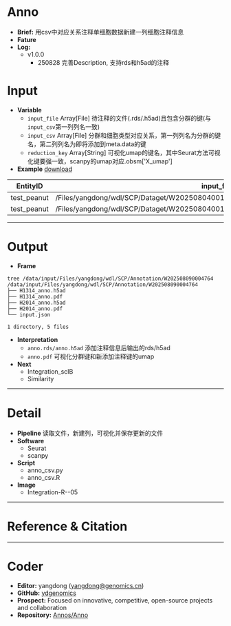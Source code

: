 # Anno
- **Brief:** 用csv中对应关系注释单细胞数据新建一列细胞注释信息
- **Fature** 
- **Log:** 
  - v1.0.0
    - 250828 完善Description, 支持rds和h5ad的注释


# Input
- **Variable**
  - `input_file` Array[File] 待注释的文件(.rds/.h5ad)且包含分群的键(与`input_csv`第一列列名一致)
  - `input_csv` Array[File] 分群和细胞类型对应关系，第一列列名为分群的键名，第二列列名为即将添加到meta.data的键
  - `reduction_key` Array[String] 可视化umap的键名，其中Seurat方法可视化键要强一致，scanpy的umap对应.obsm['X_umap']
- **Example** [download]()

| EntityID | input_file | input_csv | reduction_key |
|-|-|-|-|
| test_peanut | /Files/yangdong/wdl/SCP/Dataget/W202508040017201/01_dataget/H1314_dataget/H1314.h5ad | /Files/yangdong/wdl/SCP/Annotation/anno_H1314.csv | umap |
| test_peanut | /Files/yangdong/wdl/SCP/Dataget/W202508040017201/01_dataget/H2014_dataget/H2014.h5ad | /Files/yangdong/wdl/SCP/Annotation/anno_H2014.csv | umap |

---
# Output
- **Frame**
```shell
tree /data/input/Files/yangdong/wdl/SCP/Annotation/W202508090004764
/data/input/Files/yangdong/wdl/SCP/Annotation/W202508090004764
├── H1314_anno.h5ad
├── H1314_anno.pdf
├── H2014_anno.h5ad
├── H2014_anno.pdf
└── input.json

1 directory, 5 files
```
- **Interpretation**
  - `anno.rds/anno.h5ad` 添加注释信息后输出的rds/h5ad
  - `anno.pdf` 可视化分群键和新添加注释键的umap
- **Next**
  - Integration_scIB
  - Similarity

---
# Detail
- **Pipeline** 读取文件，新建列，可视化并保存更新的文件
- **Software**
  - Seurat
  - scanpy
- **Script**
  - anno_csv.py
  - anno_csv.R
- **Image**
  - Integration-R--05

---
# Reference & Citation


---
# Coder
- **Editor:** yangdong (yangdong@genomics.cn)
- **GitHub:** [ydgenomics](https://github.com/ydgenomics)
- **Prospect:** Focused on innovative, competitive, open-source projects and collaboration
- **Repository:** [Annos/Anno](https://github.com/ydgenomics/Annos/tree/main/Anno)